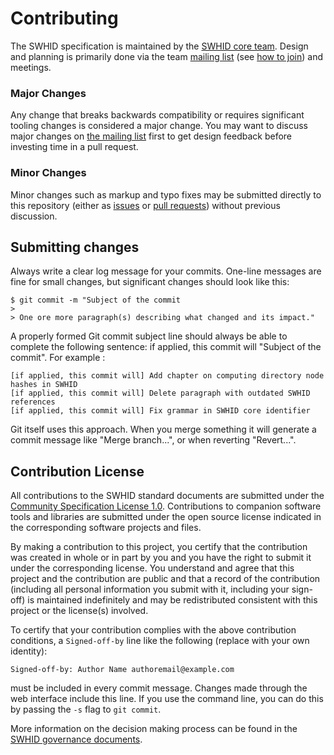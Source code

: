 # Contributing

The SWHID specification is maintained by the [SWHID core team][swhid-core-team].
Design and planning is primarily done via the team [mailing list][swhid-list] (see [how to join][howto-join]) and meetings.

### Major Changes

Any change that breaks backwards compatibility or requires significant tooling changes is considered a major change.
You may want to discuss major changes on [the mailing list][swhid-list] first to get design feedback before investing time in a pull request.

### Minor Changes

Minor changes such as markup and typo fixes may be submitted directly to this repository (either as [issues][issues] or [pull requests][pull-requests]) without previous discussion.

## Submitting changes

Always write a clear log message for your commits. One-line messages are fine for small changes, but significant changes should look like this:

    $ git commit -m "Subject of the commit
    > 
    > One ore more paragraph(s) describing what changed and its impact."

A properly formed Git commit subject line should always be able to complete the following sentence: if applied, this commit will "Subject of the commit". For example :

    [if applied, this commit will] Add chapter on computing directory node hashes in SWHID
    [if applied, this commit will] Delete paragraph with outdated SWHID references
    [if applied, this commit will] Fix grammar in SWHID core identifier

Git itself uses this approach. When you merge something it will generate a commit message like "Merge branch...", or when reverting "Revert...".


## Contribution License

All contributions to the SWHID standard documents are submitted under the [Community Specification License 1.0](https://github.com/swhid/governance/blob/main/1._Community_Specification_License_1.0.md).
Contributions to companion software tools and libraries are submitted under the open source license indicated in the corresponding software projects and files.

By making a contribution to this project, you certify that the contribution was created in whole or in part by you and you have the right to submit it under the corresponding license.
You understand and agree that this project and the contribution are public and that a record of the contribution (including all personal information you submit with it, including your sign-off) is maintained indefinitely and may be redistributed consistent with this project or the license(s) involved.

To certify that your contribution complies with the above contribution conditions, a `Signed-off-by` line like the following (replace with your own identity):

    Signed-off-by: Author Name authoremail@example.com
	
must be included in every commit message.
Changes made through the web interface include this line. If you use the command line, you can do this by passing the `-s` flag to `git commit`.

More information on the decision making process can be found in the [SWHID governance documents](https://github.com/swhid/governance/).


[issues]: https://github.com/swhid/specification/issues/
[pull-requests]: https://github.com/swhid/specification/pulls/
[swhid-list]: https://groups.google.com/g/swhid-discuss
[howto-join]: https://support.google.com/a/users/answer/9304806
[swhid-core-team]: https://swhid.github.io/#coreteam
